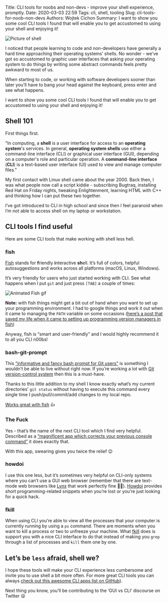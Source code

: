 Title: CLI tools for noobs and non-devs - improve your shell experience, promptly. 
Date: 2020-03-03 22:59
Tags: cli, shell, tooling
Slug: cli-tools-for-noob-non-devs
Authors: Wojtek Cichon
Summary: I want to show you some cool CLI tools I found that will enable you to get accustomed to using your shell and enjoying it!

![Picture of shell]({static}/images/shell-by-pankaj-patel.jpg "Terminal shell")

I noticed that people learning to code and non-developers have generally a hard time approaching their operating systems’ shells. No wonder - we’ve got so accustomed to graphic user interfaces that asking your operating system to do things by writing some abstract commands feels pretty awkward to most of us.

When starting to code, or working with software developers sooner than later you’ll have to bang your head against the keyboard, press enter and see what happens. 

I want to show you some cool CLI tools I found that will enable you to get accustomed to using your shell and enjoying it!

## Shell 101

First things first.

"In computing, a **shell** is a user interface for access to an **operating system**'s services. In general, **operating system shells** use either a command-line interface (CLI) or graphical user interface (GUI), depending on a computer's role and particular operation. A **command-line interface** (**CLI**) is a text-based user interface (UI) used to view and manage computer files."
  
My first contact with Linux shell came about the year 2000. Back then, I was what people now call a script kiddie - subscribing Bugtraq, installing Red Hat on Friday nights, tweaking Enlightenment, learning HTML with C++ and thinking how I can put these two together.
  
I’ve got introduced to CLI in high school and since then I feel paranoid when I’m not able to access shell on my laptop or workstation.

## CLI tools I find useful

Here are some CLI tools that make working with shell less hell.  

### fish

[Fish](https://fishshell.com/) stands for **f**riendly **i**nteractive **sh**ell. It’s full of colors, helpful autosuggestions and works across all platforms (macOS, Linux, Windows).

It’s very friendly for users who just started working with CLI. See what happens when I put `git` and just press `[TAB]` a couple of times:

![Animated Fish gif]({static}/images/fishell.gif "Fish shell gif")

**Note:** with fish things might get a bit out of hand when you want to set up your programming environment. I had to google things and work it out when it came to managing the `PATH` variable on some occasions ([here’s a post that saved my life when it came to setting up programming version managers in fish](https://angristan.xyz/2018/07/how-to-use-nvm-rbenv-pyenv-goenv-with-fish-shell/))

Anyway, fish is “smart and user-friendly” and I would highly recommend it to all you CLI n00bs!
  
### bash-git-prompt

This [“informative and fancy bash prompt for Git users”]([https://github.com/magicmonty/bash-git-prompt) is something I wouldn’t be able to live without right now. If you’re working a lot with [Git version-control system](https://en.wikipedia.org/wiki/Git) then this is a must-have.

Thanks to this little addition to my shell I know exactly what’s my current directories’ `git status` without having to execute this command every single time I push/pull/commit/add changes to my local repo.

[Works great with fish](https://github.com/magicmonty/bash-git-prompt#install-for-the-fish-shell) 👍

### The Fuck

Yes - that’s the name of the next CLI tool which I find very helpful. Described as a [“magnificent app which corrects your previous console command”](https://github.com/nvbn/thefuck) it does exactly that.  

With this app, swearing gives you twice the relief 😉

### howdoi

I use this one less, but it’s sometimes very helpful on CLI-only systems where you can’t use a GUI web browser (remember that there are text-mode web browsers like [Lynx](https://lynx.browser.org/) that  work perfectly fine 👌🏻). [Howdoi](https://github.com/gleitz/howdoi) provides short programming-related snippets when you’re lost or you’re just looking for a quick hack.

### fkill

When using CLI you’re able to view all the processes that your computer is currently running by using a `ps` command. There are moments when you want to kill a process or two to unfreeze your machine. What [fkill](https://github.com/sindresorhus/fkill-cli) does is support you with a nice CLI interface to do that instead of making you `grep` through a list of processes and `kill` them one by one.

## Let’s be `less` afraid, shell we?

I hope these tools will make your CLI experience less cumbersome and invite you to use shell a bit more often. For more great CLI tools you can always [check out this awesome CLI apps list on GitHub](https://github.com/agarrharr/awesome-cli-apps)).

Next thing you know, you’ll be contributing to the ‘GUI vs CLI’ discourse on Twitter 😜

